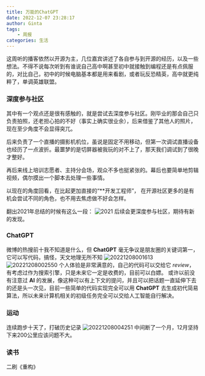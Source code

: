 ```yaml
---
title: 万能的ChatGPT
date: 2022-12-07 23:28:17
author: Ginta
tags:
    - 周报
categories: 生活
---
```

这周听的播客依然以开源为主，几位嘉宾讲述了各自参与到开源的经历，以及一些想法。不得不说每次听到有谁说自己高中啊甚至初中就接触到编程还是有点佩服的，对比自己，初中的时候电脑基本都是用来看剧，或者玩反恐精英，高中就更纯粹了，单调英雄联盟。


### 深度参与社区
其中有一个观点还是很有感触的，就是尝试去深度参与社区。刚毕业的那会自己只负责拍照，还老担心拍的不好（事实上确实很业余），后来借鉴了其他人的照片，现在至少角度不会显得突兀。

后来负责了一个直播的摄影机机位，虽说是固定不用移动，但第一次调试直播设备也经历了一点波折。最噩梦的是切屏器被我玩的对不上了，那天我们调试到了很晚才整好。

再后来线上培训志愿者、主持分会场，观众不多也挺紧张的。幕后也要简单地剪辑视频，偶尔摸出一个脚本去处理一些事情。

以现在的角度回看，在比起更加直接的“**开发工程师”， 在开源社区更多的是有机会尝试不同的角色，也不用去焦虑做不好会怎样。

翻出2021年总结的时候有这么一段：
![2021](https://cdn.jsdelivr.net/gh/mar-heaven/image-repo@main/blogs/pictures/20221207235918.png)
后续会更深度参与社区，期待有新的发现。

### ChatGPT
微博的热搜前十我不知道是什么，但 **ChatGPT** 毫无争议是朋友圈的关键词第一，它可以写代码，搞怪，天文地理无所不知
![20221208001613](https://cdn.jsdelivr.net/gh/mar-heaven/image-repo@main/blogs/pictures/20221208001613.png)
![20221208002550](https://cdn.jsdelivr.net/gh/mar-heaven/image-repo@main/blogs/pictures/20221208002550.png)
个人体验是非常满意的，自己的代码可以交给它 *review*，有考虑过作为搜索引擎，只是未来它一定是收费的，目前可以白嫖。
或许以前没有注意过 **AI** 的发展，像这种可以有上下文的提问，并且可以把话题一直延伸下去的还是头一次见，目前一些简单的代码实现完全可以用 **ChatGPT** 去生成初代简易算法，所以未来计算机相关的初级任务完全可以交给人工智能自行解决。

### 运动
连续跑步十天了，打破历史记录
![20221208004251](https://cdn.jsdelivr.net/gh/mar-heaven/image-repo@main/blogs/pictures/20221208004251.png)
中间断了一个月，12月坚持下来200公里应该问题不大。

### 读书
二刷《重构》
